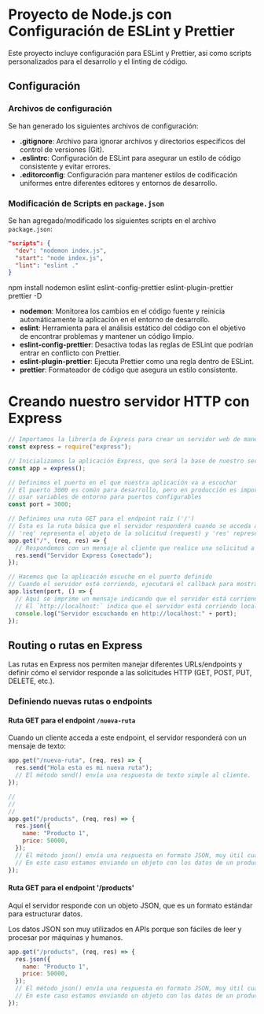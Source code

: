 # Proyecto de Node.js con Configuración de ESLint y Prettier

Este proyecto incluye configuración para ESLint y Prettier, así como scripts personalizados para el desarrollo y el linting de código.

## Configuración

### Archivos de configuración

Se han generado los siguientes archivos de configuración:

- **.gitignore**: Archivo para ignorar archivos y directorios específicos del control de versiones (Git).
- **.eslintrc**: Configuración de ESLint para asegurar un estilo de código consistente y evitar errores.
- **.editorconfig**: Configuración para mantener estilos de codificación uniformes entre diferentes editores y entornos de desarrollo.

### Modificación de Scripts en `package.json`

Se han agregado/modificado los siguientes scripts en el archivo `package.json`:

```json
"scripts": {
  "dev": "nodemon index.js",
  "start": "node index.js",
  "lint": "eslint ."
}
```

npm install nodemon eslint eslint-config-prettier eslint-plugin-prettier prettier -D

- **nodemon**: Monitorea los cambios en el código fuente y reinicia automáticamente la aplicación en el entorno de desarrollo.
- **eslint**: Herramienta para el análisis estático del código con el objetivo de encontrar problemas y mantener un código limpio.
- **eslint-config-prettier**: Desactiva todas las reglas de ESLint que podrían entrar en conflicto con Prettier.
- **eslint-plugin-prettier**: Ejecuta Prettier como una regla dentro de ESLint.
- **prettier**: Formateador de código que asegura un estilo consistente.

# Creando nuestro servidor HTTP con Express

```javascript
// Importamos la librería de Express para crear un servidor web de manera sencilla
const express = require("express");

// Inicializamos la aplicación Express, que será la base de nuestro servidor
const app = express();

// Definimos el puerto en el que nuestra aplicación va a escuchar
// El puerto 3000 es común para desarrollo, pero en producción es importante
// usar variables de entorno para puertos configurables
const port = 3000;

// Definimos una ruta GET para el endpoint raíz ('/')
// Esta es la ruta básica que el servidor responderá cuando se acceda al dominio principal
// 'req' representa el objeto de la solicitud (request) y 'res' representa el objeto de la respuesta (response)
app.get("/", (req, res) => {
  // Respondemos con un mensaje al cliente que realice una solicitud a '/'
  res.send("Servidor Express Conectado");
});

// Hacemos que la aplicación escuche en el puerto definido
// Cuando el servidor esté corriendo, ejecutará el callback para mostrar un mensaje en la consola
app.listen(port, () => {
  // Aquí se imprime un mensaje indicando que el servidor está corriendo y en qué URL puede accederse
  // El `http://localhost:` indica que el servidor está corriendo localmente
  console.log("Servidor escuchando en http://localhost:" + port);
});
```

## Routing o rutas en Express

Las rutas en Express nos permiten manejar diferentes URLs/endpoints y definir cómo el servidor responde a las solicitudes HTTP (GET, POST, PUT, DELETE, etc.).

### Definiendo nuevas rutas o endpoints

#### Ruta GET para el endpoint `/nueva-ruta`

Cuando un cliente acceda a este endpoint, el servidor responderá con un mensaje de texto:

```javascript
app.get("/nueva-ruta", (req, res) => {
  res.send("Hola esta es mi nueva ruta");
  // El método send() envía una respuesta de texto simple al cliente.
});

//
//
//
app.get("/products", (req, res) => {
  res.json({
    name: "Producto 1",
    price: 50000,
  });
  // El método json() envía una respuesta en formato JSON, muy útil cuando trabajamos con APIs.
  // En este caso estamos enviando un objeto con los datos de un producto.
});
```

#### Ruta GET para el endpoint '/products'

Aquí el servidor responde con un objeto JSON, que es un formato estándar para estructurar datos.

Los datos JSON son muy utilizados en APIs porque son fáciles de leer y procesar por máquinas y humanos.

```javascript
app.get("/products", (req, res) => {
  res.json({
    name: "Producto 1",
    price: 50000,
  });
  // El método json() envía una respuesta en formato JSON, muy útil cuando trabajamos con APIs.
  // En este caso estamos enviando un objeto con los datos de un producto.
});
```
